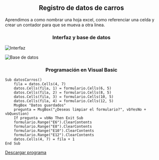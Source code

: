 <h2 align="center">Registro de datos de carros</h2>

Aprendimos a como nombrar una hoja excel, como referenciar una celda y crear un contador para que se mueva a otra linea.

<h3 align="center">Interfaz y base de datos</h3>

![Interfaz](https://i.imgur.com/0VEzW6g.png)

![Base de datos](https://i.imgur.com/pyHThjU.png)

<h3 align="center">Programación en Visual Basic</h3>

```
Sub datosCarros()
    fila = datos.Cells(4, 7)
    datos.Cells(fila, 1) = formulario.Cells(6, 5)
    datos.Cells(fila, 2) = formulario.Cells(8, 5)
    datos.Cells(fila, 3) = formulario.Cells(10, 5)
    datos.Cells(fila, 4) = formulario.Cells(12, 5)
    MsgBox "Datos guardados"
    pregunta = MsgBox("¿Deseas limpiar el formulario?", vbYesNo + vbQuestion)
    If pregunta = vbNo Then Exit Sub
    formulario.Range("E6").ClearContents
    formulario.Range("E8").ClearContents
    formulario.Range("E10").ClearContents
    formulario.Range("E12").ClearContents
    datos.Cells(4, 7) = fila + 1
End Sub
```

[Descargar programa](https://drive.google.com/file/d/1MvePcqfcBUYxzo1ox58TIcZ3rR8Flfml/view?usp=sharing)